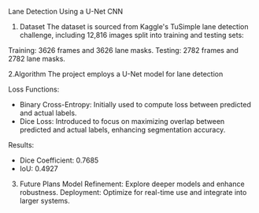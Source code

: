  Lane Detection Using a U-Net CNN
 
1. Dataset
The dataset is sourced from Kaggle's TuSimple lane detection challenge, including 12,816 images split into training and testing sets:

Training: 3626 frames and 3626 lane masks.
Testing: 2782 frames and 2782 lane masks.


2.Algorithm
The project employs a U-Net model for lane detection

Loss Functions:
- Binary Cross-Entropy: Initially used to compute loss between predicted and actual labels.
- Dice Loss: Introduced to focus on maximizing overlap between predicted and actual labels, enhancing segmentation accuracy.

Results:
- Dice Coefficient: 0.7685
- IoU: 0.4927

3. Future Plans
Model Refinement: Explore deeper models and enhance robustness.
Deployment: Optimize for real-time use and integrate into larger systems.
